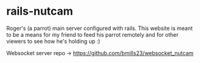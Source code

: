 # rails-nutcam
Roger's (a parrot) main server configured with rails.  This website is meant to be a means for my friend to feed his parrot remotely and for other viewers to see how he's holding up :) 

Websocket server repo -> https://github.com/bmills23/websocket_nutcam
